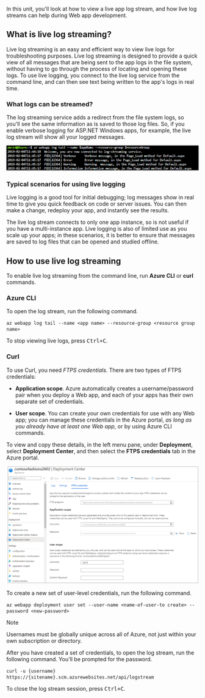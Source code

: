 In this unit, you'll look at how to view a live app log stream, and how live log streams can help during Web app development. 

## What is live log streaming?

Live log streaming is an easy and efficient way to view live logs for troubleshooting purposes. Live log streaming is designed to provide a quick view of all messages that are being sent to the app logs in the file system, without having to go through the process of locating and opening these logs. To use live logging, you connect to the live log service from the command line, and can then see text being written to the app's logs in real time.

### What logs can be streamed?

The log streaming service adds a redirect from the file system logs, so you'll see the same information as is saved to those log files. So, if you enable verbose logging for ASP.NET Windows apps, for example, the live log stream will show all your logged messages.

![Screenshot of a live log stream with sample data from an ASP.NET website including the process I D, error severity, and full error message.](../media/4-live-log-stream.png)

### Typical scenarios for using live logging

Live logging is a good tool for initial debugging; log messages show in real time to give you quick feedback on code or server issues. You can then make a change, redeploy your app, and instantly see the results.

The live log stream connects to only one app instance, so is not useful if you have a multi-instance app. Live logging is also of limited use as you scale up your apps; in these scenarios, it is better to ensure that messages are saved to log files that can be opened and studied offline.

## How to use live log streaming

To enable live log streaming from the command line, run **Azure CLI** or **curl** commands.

### Azure CLI

To open the log stream, run the following command.

```
az webapp log tail --name <app name> --resource-group <resource group name>
```

To stop viewing live logs, press <kbd>Ctrl+C</kbd>.

### Curl

To use Curl, you need *FTPS credentials*. There are two types of FTPS credentials:

- **Application scope**. Azure automatically creates a username/password pair when you deploy a Web app, and each of your apps has their own separate set of credentials.

- **User scope**. You can create your own credentials for use with any Web app; you can manage these credentials in the Azure portal, *as long as you already have at least one Web app*, or by using Azure CLI commands.

To view and copy these details, in the left menu pane, under **Deployment**, select **Deployment Center**, and then select the **FTPS credentials** tab in the Azure portal.

![Screenshot of the deployment center detail pane with the App deployment credentials dialog displayed.](../media/4-deployment-credentials.png)

To create a new set of user-level credentials, run the following command.

```
az webapp deployment user set --user-name <name-of-user-to create> --password <new-password>
```

> [!NOTE]
> Usernames must be globally unique across all of Azure, not just within your own subscription or directory.

After you have created a set of credentials, to open the log stream, run the following command. You'll be prompted for the password.

```azcli
curl -u {username} https://{sitename}.scm.azurewebsites.net/api/logstream
```

To close the log stream session, press <kbd>Ctrl+C</kbd>.

